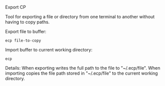 Export CP

Tool for exporting a file or directory from one terminal to another without having to copy paths.

Export file to buffer:
```
ecp file-to-copy
```

Import buffer to current working directory:
```
ecp
```

Details:
When exporting writes the full path to the file to "~/.ecp/file".
When importing copies the file path stored in "~/.ecp/file" to the current working directory.
